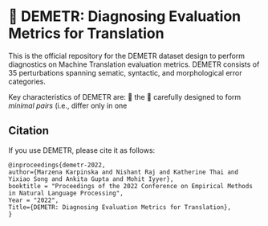 #  :ear_of_rice: DEMETR: Diagnosing Evaluation Metrics for Translation
This is the official repository for the DEMETR dataset design to perform diagnostics on Machine Translation evaluation metrics. DEMETR consists of 35 perturbations spanning sematic, syntactic, and morphological error categories.

Key characteristics of DEMETR are:
:hibiscus: the 
:hibiscus: carefully designed to form _minimal pairs_ (i.e., differ only in one 


## Citation

If you use DEMETR, please cite it as follows:

```
@inproceedings{demetr-2022,
author={Marzena Karpinska and Nishant Raj and Katherine Thai and Yixiao Song and Ankita Gupta and Mohit Iyyer},
booktitle = "Proceedings of the 2022 Conference on Empirical Methods in Natural Language Processing",
Year = "2022",
Title={DEMETR: Diagnosing Evaluation Metrics for Translation},
}
```
